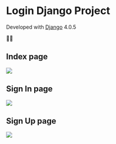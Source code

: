 # Login Django Project

Developed with [Django](https://www.djangoproject.com/) 4.0.5

🐱‍🐉

## Index page
<img src="https://imgur.com/NQUZFkE">

## Sign In page
<img src="https://imgur.com/rBUXlPP">

## Sign Up page
<img src="https://imgur.com/WCUVAmk">

